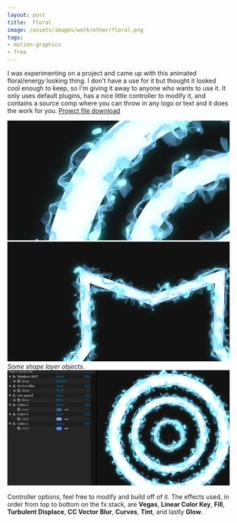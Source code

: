```yaml
---
layout: post
title:  Floral
image: /assets/images/work/other/floral.png
tags:
- motion-graphics
- free
---
```


I was experimenting on a project and came up with this animated floral/energy looking thing. I don't have a use for it but thought it looked cool enough to keep, so I'm giving it away to anyone who wants to use it. It only uses default plugins, has a nice little controller to modify it, and contains a source comp where you can throw in any logo or text and it does the work for you. [Project file download](https://www.dropbox.com/s/xy6bwxovexk7y91/Logo%20Floral.aep?dl=0)

<div class="gallery-box">
  <div class="gallery">
    <img src="/assets/images/work/other/floral1.png">
	<img src="/assets/images/work/other/floral2.png">
  </div>
  <em>Some shape layer objects.</em>
</div>

<div class="gallery-box">
  <div class="gallery">
    <img src="/assets/images/work/other/floral_control.png">
  </div>
</div>

Controller options, feel free to modify and build off of it. The effects used, in order from top to bottom on the fx stack, are **Vegas**, **Linear Color Key**, **Fill**, **Turbulent Displace**, **CC Vector Blur**, **Curves**, **Tint**, and lastly **Glow**.